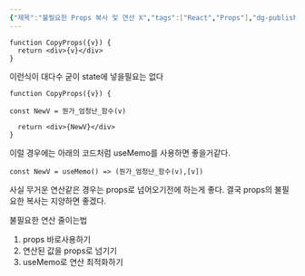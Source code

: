 ```yaml
---
{"제목":"불필요한 Props 복사 및 연산 X","tags":["React","Props"],"dg-publish":true,"permalink":"/공부/React/불필요한 Props 복사 및 연산 X/","dgPassFrontmatter":true,"updated":"2025-04-21T10:12:48.349+09:00"}
---
```



```tsx
function CopyProps({v}) {
  return <div>{v}</div>
}
```

이런식이 대다수 굳이 state에 넣을필요는 없다

```tsx
function CopyProps({v}) {

const NewV = 뭔가_엄청난_함수(v)

  return <div>{NewV}</div>
}
```

이럴 경우에는 아래의 코드처럼 useMemo를 사용하면 좋을거같다.

```tsx
const NewV = useMemo() => (뭔가_엄청난_함수(v),[v])
```

사실 무거운 연산같은 경우는 props로 넘어오기전에 하는게 좋다.
결국 props의 불필요한 복사는 지양하면 좋겠다.

불필요한 연산 줄이는법

1. props 바로사용하기
2. 연산된 값을 props로 넘기기
3. useMemo로 연산 최적화하기

